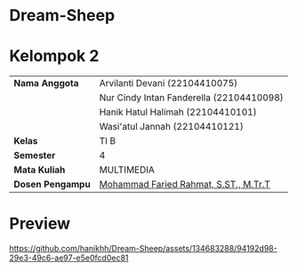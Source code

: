 # Dream-Sheep

# Kelompok 2

|                    |                                                                     |
| ------------------ | ------------------------------------------------------------------- |
| **Nama Anggota**   | Arvilanti Devani                                      (22104410075) |
|                    | Nur Cindy Intan Fanderella                            (22104410098) |
|                    | Hanik Hatul Halimah                                   (22104410101) |
|                    | Wasi'atul Jannah                                      (22104410121) |
| **Kelas**          | TI B                                                                |
| **Semester**       | 4                                                                   |
| **Mata Kuliah**    | MULTIMEDIA                                                          |
| **Dosen Pengampu** | [Mohammad Faried Rahmat, S.ST., M.Tr.T](https://github.com/mrhmt80) |

# Preview

https://github.com/hanikhh/Dream-Sheep/assets/134683288/94192d98-29e3-49c6-ae97-e5e0fcd0ec81
